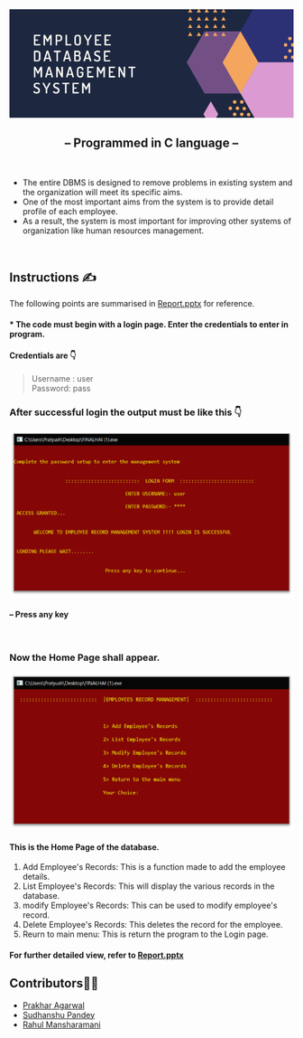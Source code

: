 <img src="https://github.com/pratyushjain122/employee_dbms/blob/master/Extra/Banner.png" alt="banner">
<h2 align="center">&ndash; <strong>Programmed in C language</strong> &ndash;</h2>

&nbsp;
<p>
<ul>
<li>The entire DBMS is designed to remove problems in existing system and the organization will meet its specific aims.</li>
<li>One of the most important aims from the system is to provide detail profile of each employee.</li>
<li>As a result, the system is most important for improving other systems of organization like human resources management.</li>
</ul>
</p>
&nbsp;

## Instructions ✍
The following points are summarised in <a href="https://github.com/pratyushjain122/employee_dbms/blob/master/Report.pptx">Report.pptx</a> for reference.

#### * The code must begin with a login page. Enter the credentials to enter in program.

#### Credentials are 👇
>Username : user\
>Password: pass

### After successful login the output must be like this 👇

<p align="center"><img src="https://github.com/pratyushjain122/employee_dbms/blob/master/Extra/Login.png" alt="login"></p>

#### &ndash; Press any key
&nbsp;
### Now the Home Page shall appear.

<p align="center"><img src="https://github.com/pratyushjain122/employee_dbms/blob/master/Extra/Home.png" alt="home"></p>

#### This is the Home Page of the database.

1. Add Employee's Records: This is a function made to add the employee details.
2. List Employee's Records: This will display the various records in the database.
3. modify Employee's Records: This can be used to modify employee's record.
4. Delete Employee's Records: This deletes the record for the employee.
5. Reurn to main menu: This is return the program to the Login page.

#### For further detailed view, refer to <a href="https://github.com/pratyushjain122/employee_dbms/blob/master/Report.pptx">Report.pptx</a>


## Contributors👨‍💻
<ul>
<li><a href="https://github.com/prakhar-agarwall">Prakhar Agarwal</a></li>
<li><a href="https://github.com/Sudhanshu1304">Sudhanshu Pandey</a></li>
<li><a href="https://github.com/mansharamani-rahul">Rahul Mansharamani</a></li>
</ul>